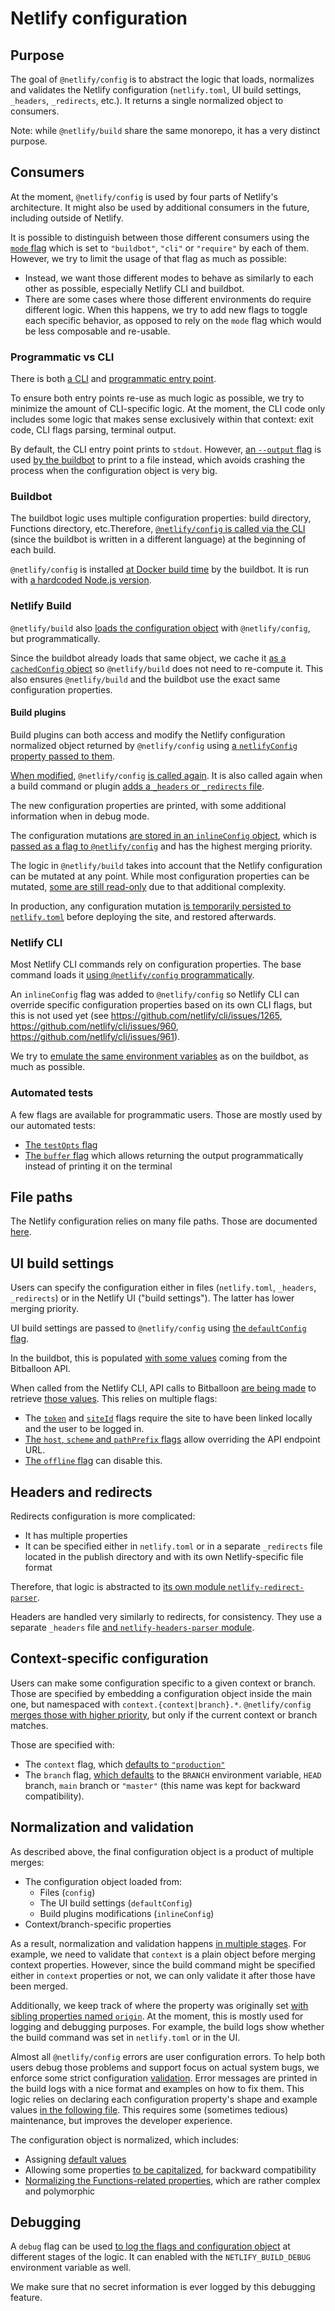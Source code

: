# Netlify configuration

## Purpose

The goal of `@netlify/config` is to abstract the logic that loads, normalizes and validates the Netlify configuration
(`netlify.toml`, UI build settings, `_headers`, `_redirects`, etc.). It returns a single normalized object to consumers.

Note: while `@netlify/build` share the same monorepo, it has a very distinct purpose.

## Consumers

At the moment, `@netlify/config` is used by four parts of Netlify's architecture. It might also be used by additional
consumers in the future, including outside of Netlify.

It is possible to distinguish between those different consumers using the
[`mode` flag](../README.md#mode) which is set to `"buildbot"`,
`"cli"` or `"require"` by each of them. However, we try to limit the usage of that flag as much as possible:

- Instead, we want those different modes to behave as similarly to each other as possible, especially Netlify CLI and
  buildbot.
- There are some cases where those different environments do require different logic. When this happens, we try to add
  new flags to toggle each specific behavior, as opposed to rely on the `mode` flag which would be less composable and
  re-usable.

### Programmatic vs CLI

There is both
[a CLI](https://github.com/netlify/build/blob/558fe8869f47ecc84d05bd4d26d32df00f47a3b9/packages/config/src/bin/main.js#L16)
and
[programmatic entry point](https://github.com/netlify/build/blob/558fe8869f47ecc84d05bd4d26d32df00f47a3b9/packages/config/src/main.js#L30).

To ensure both entry points re-use as much logic as possible, we try to minimize the amount of CLI-specific logic. At
the moment, the CLI code only includes some logic that makes sense exclusively within that context: exit code, CLI flags
parsing, terminal output.

By default, the CLI entry point prints to `stdout`. However,
[an `--output` flag](https://github.com/netlify/build/blob/558fe8869f47ecc84d05bd4d26d32df00f47a3b9/packages/config/src/bin/main.js#L38)
is used
[by the buildbot](https://github.com/netlify/buildbot/blob/b6c6fc159f077f5dbda69ceb17363960232243fe/bot/configuration.go#L129)
to print to a file instead, which avoids crashing the process when the configuration object is very big.

### Buildbot

The buildbot logic uses multiple configuration properties: build directory, Functions directory, etc.Therefore,
[`@netlify/config` is called via the CLI](https://github.com/netlify/buildbot/blob/b6c6fc159f077f5dbda69ceb17363960232243fe/bot/configuration.go#L120)
(since the buildbot is written in a different language) at the beginning of each build.

`@netlify/config` is installed
[at Docker build time](https://github.com/netlify/buildbot/blob/b6c6fc159f077f5dbda69ceb17363960232243fe/package.json#L12)
by the buildbot. It is run with
[a hardcoded Node.js version](https://github.com/netlify/buildbot/blob/b6c6fc159f077f5dbda69ceb17363960232243fe/script/install-nvm.sh#L16).

### Netlify Build

`@netlify/build` also
[loads the configuration object](https://github.com/netlify/build/blob/558fe8869f47ecc84d05bd4d26d32df00f47a3b9/packages/build/src/core/config.js#L107)
with `@netlify/config`, but programmatically.

Since the buildbot already loads that same object, we cache it
[as a `cachedConfig` object](https://github.com/netlify/buildbot/blob/b6c6fc159f077f5dbda69ceb17363960232243fe/script/run-build.sh#L75)
so `@netlify/build` does not need to re-compute it. This also ensures `@netlify/build` and the buildbot use the exact
same configuration properties.

#### Build plugins

Build plugins can both access and modify the Netlify configuration normalized object returned by `@netlify/config` using
[a `netlifyConfig` property passed to them](https://github.com/netlify/build/blob/558fe8869f47ecc84d05bd4d26d32df00f47a3b9/packages/build/src/plugins/child/run.js#L16).

[When modified](https://github.com/netlify/build/blob/558fe8869f47ecc84d05bd4d26d32df00f47a3b9/packages/build/src/plugins/child/diff.js#L21),
`@netlify/config`
[is called again](https://github.com/netlify/build/blob/558fe8869f47ecc84d05bd4d26d32df00f47a3b9/packages/build/src/core/config.js#L126).
It is also called again when a build command or plugin
[adds a `_headers` or `_redirects` file](https://github.com/netlify/build/blob/558fe8869f47ecc84d05bd4d26d32df00f47a3b9/packages/build/src/steps/update_config.js#L59).

The new configuration properties are printed, with some additional information when in debug mode.

The configuration mutations
[are stored in an `inlineConfig` object](https://github.com/netlify/build/blob/558fe8869f47ecc84d05bd4d26d32df00f47a3b9/packages/config/src/mutations/apply.js#L14),
which is
[passed as a flag to `@netlify/config`](https://github.com/netlify/build/blob/558fe8869f47ecc84d05bd4d26d32df00f47a3b9/packages/build/src/steps/update_config.js#L13)
and has the highest merging priority.

The logic in `@netlify/build` takes into account that the Netlify configuration can be mutated at any point. While most
configuration properties can be mutated,
[some are still read-only](https://github.com/netlify/build/blob/558fe8869f47ecc84d05bd4d26d32df00f47a3b9/packages/config/src/mutations/apply.js#L52)
due to that additional complexity.

In production, any configuration mutation
[is temporarily persisted to `netlify.toml`](https://github.com/netlify/build/blob/558fe8869f47ecc84d05bd4d26d32df00f47a3b9/packages/config/src/mutations/update.js#L17)
before deploying the site, and restored afterwards.

### Netlify CLI

Most Netlify CLI commands rely on configuration properties. The base command loads it
[using `@netlify/config` programmatically](https://github.com/netlify/cli/blob/f87d9e6e1749bedaabaace3dae98ca1ed6d84fd6/src/commands/base-command.js#L474).

An `inlineConfig` flag was added to `@netlify/config` so Netlify CLI can override specific configuration properties
based on its own CLI flags, but this is not used yet (see https://github.com/netlify/cli/issues/1265,
https://github.com/netlify/cli/issues/960, https://github.com/netlify/cli/issues/961).

We try to
[emulate the same environment variables](https://github.com/netlify/build/blob/558fe8869f47ecc84d05bd4d26d32df00f47a3b9/packages/config/src/env/main.js#L13)
as on the buildbot, as much as possible.

### Automated tests

A few flags are available for programmatic users. Those are mostly used by our automated tests:

- [The `testOpts` flag](https://github.com/netlify/build/blob/558fe8869f47ecc84d05bd4d26d32df00f47a3b9/packages/config/src/bin/flags.js#L153)
- [The `buffer` flag](https://github.com/netlify/build/blob/558fe8869f47ecc84d05bd4d26d32df00f47a3b9/packages/config/src/bin/flags.js#L166)
  which allows returning the output programmatically instead of printing it on the terminal

## File paths

The Netlify configuration relies on many file paths. Those are documented [here](file_paths.md).

## UI build settings

Users can specify the configuration either in files (`netlify.toml`, `_headers`, `_redirects`) or in the Netlify UI
("build settings"). The latter has lower merging priority.

UI build settings are passed to `@netlify/config` using
[the `defaultConfig` flag](https://github.com/netlify/build/blob/558fe8869f47ecc84d05bd4d26d32df00f47a3b9/packages/config/src/default.js#L6).

In the buildbot, this is populated
[with some values](https://github.com/netlify/buildbot/blob/7383bb8971c718de9618a700ec5049cb71af7102/bot/buildbot.go#L135-L144)
coming from the Bitballoon API.

When called from the Netlify CLI, API calls to Bitballoon
[are being made](https://github.com/netlify/build/blob/558fe8869f47ecc84d05bd4d26d32df00f47a3b9/packages/config/src/api/site_info.js#L24)
to retrieve
[those values](https://github.com/netlify/build/blob/558fe8869f47ecc84d05bd4d26d32df00f47a3b9/packages/config/src/api/build_settings.js#L7).
This relies on multiple flags:

- The
  [`token`](https://github.com/netlify/build/blob/558fe8869f47ecc84d05bd4d26d32df00f47a3b9/packages/config/src/api/client.js#L7)
  and
  [`siteId`](https://github.com/netlify/build/blob/558fe8869f47ecc84d05bd4d26d32df00f47a3b9/packages/config/src/api/site_info.js#L30)
  flags require the site to have been linked locally and the user to be logged in.
- [The `host`, `scheme` and `pathPrefix` flags](https://github.com/netlify/build/blob/558fe8869f47ecc84d05bd4d26d32df00f47a3b9/packages/config/src/api/client.js#L12)
  allow overriding the API endpoint URL.
- [The `offline` flag](https://github.com/netlify/build/blob/558fe8869f47ecc84d05bd4d26d32df00f47a3b9/packages/config/src/api/client.js#L7)
  can disable this.

## Headers and redirects

Redirects configuration is more complicated:

- It has multiple properties
- It can be specified either in `netlify.toml` or in a separate `_redirects` file located in the publish directory and
  with its own Netlify-specific file format

Therefore, that logic is abstracted to
[its own module `netlify-redirect-parser`](https://github.com/netlify/netlify-redirect-parser).

Headers are handled very similarly to redirects, for consistency. They use a separate `_headers` file
[and `netlify-headers-parser` module](https://github.com/netlify/netlify-headers-parser).

## Context-specific configuration

Users can make some configuration specific to a given context or branch. Those are specified by embedding a
configuration object inside the main one, but namespaced with `context.{context|branch}.*`. `@netlify/config`
[merges those with higher priority](https://github.com/netlify/build/blob/558fe8869f47ecc84d05bd4d26d32df00f47a3b9/packages/config/src/context.js#L28),
but only if the current context or branch matches.

Those are specified with:

- The `context` flag, which
  [defaults to `"production"`](https://github.com/netlify/build/blob/558fe8869f47ecc84d05bd4d26d32df00f47a3b9/packages/config/src/options/main.js#L42)
- The `branch` flag,
  [which defaults](https://github.com/netlify/build/blob/558fe8869f47ecc84d05bd4d26d32df00f47a3b9/packages/config/src/options/branch.js#L9)
  to the `BRANCH` environment variable, `HEAD` branch, `main` branch or `"master"` (this name was kept for backward
  compatibility).

## Normalization and validation

As described above, the final configuration object is a product of multiple merges:

- The configuration object loaded from:
  - Files (`config`)
  - The UI build settings (`defaultConfig`)
  - Build plugins modifications (`inlineConfig`)
- Context/branch-specific properties

As a result, normalization and validation happens
[in multiple stages](https://github.com/netlify/build/blob/558fe8869f47ecc84d05bd4d26d32df00f47a3b9/packages/config/src/main.js#L259).
For example, we need to validate that `context` is a plain object before merging context properties. However, since the
build command might be specified either in `context` properties or not, we can only validate it after those have been
merged.

Additionally, we keep track of where the property was originally set
[with sibling properties named `origin`](https://github.com/netlify/build/blob/558fe8869f47ecc84d05bd4d26d32df00f47a3b9/packages/config/src/origin.js#L11).
At the moment, this is mostly used for logging and debugging purposes. For example, the build logs show whether the
build command was set in `netlify.toml` or in the UI.

Almost all `@netlify/config` errors are user configuration errors. To help both users debug those problems and support
focus on actual system bugs, we enforce some strict configuration
[validation](https://github.com/netlify/build/blob/558fe8869f47ecc84d05bd4d26d32df00f47a3b9/packages/config/src/validate/validations.js#L40).
Error messages are printed in the build logs with a nice format and examples on how to fix them. This logic relies on
declaring each configuration property's shape and example values
[in the following file](https://github.com/netlify/build/blob/main/packages/config/src/validate/validations.js#L40).
This requires some (sometimes tedious) maintenance, but improves the developer experience.

The configuration object is normalized, which includes:

- Assigning
  [default values](https://github.com/netlify/build/blob/558fe8869f47ecc84d05bd4d26d32df00f47a3b9/packages/config/src/normalize.js#L22-L32)
- Allowing some properties
  [to be capitalized](https://github.com/netlify/build/blob/558fe8869f47ecc84d05bd4d26d32df00f47a3b9/packages/config/src/case.js#L2),
  for backward compatibility
- [Normalizing the Functions-related properties](https://github.com/netlify/build/blob/558fe8869f47ecc84d05bd4d26d32df00f47a3b9/packages/config/src/functions_config.js#L11),
  which are rather complex and polymorphic

## Debugging

A `debug` flag can be used
[to log the flags and configuration object](https://github.com/netlify/build/blob/558fe8869f47ecc84d05bd4d26d32df00f47a3b9/packages/config/src/log/main.js#L6)
at different stages of the logic. It can enabled with the `NETLIFY_BUILD_DEBUG` environment variable as well.

We make sure that no secret information is ever logged by this debugging feature.
